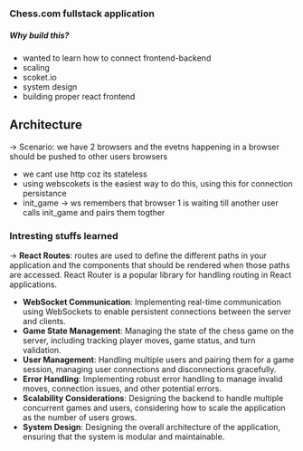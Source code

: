 ### Chess.com fullstack application

##### Why build this?
- wanted to learn how to connect frontend-backend
- scaling
- scoket.io
- system design
- building proper react frontend


## Architecture
-> Scenario: we have 2 browsers and the evetns happening in a browser should be pushed to other users browsers
- we cant use http coz its stateless
- using webscokets is the easiest way to do this, using this for connection persistance
- init_game -> ws remembers that browser 1 is waiting till another user calls init_game and pairs them togther


### Intresting stuffs learned
-> **React Routes**: routes are used to define the different paths in your application and the components that should be rendered when those paths are accessed. React Router is a popular library for handling routing in React applications.
- **WebSocket Communication**: Implementing real-time communication using WebSockets to enable persistent connections between the server and clients.
- **Game State Management**: Managing the state of the chess game on the server, including tracking player moves, game status, and turn validation.
- **User Management**: Handling multiple users and pairing them for a game session, managing user connections and disconnections gracefully.
- **Error Handling**: Implementing robust error handling to manage invalid moves, connection issues, and other potential errors.
- **Scalability Considerations**: Designing the backend to handle multiple concurrent games and users, considering how to scale the application as the number of users grows.
- **System Design**: Designing the overall architecture of the application, ensuring that the system is modular and maintainable.
